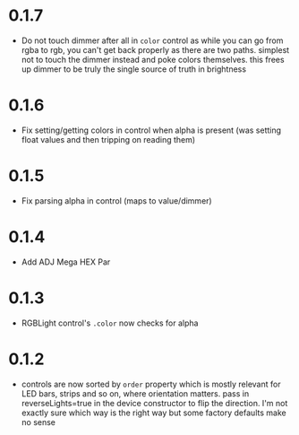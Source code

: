 # 0.1.7
* Do not touch dimmer after all in `color` control as 
  while you can go from rgba to rgb, you can't get back properly
  as there are two paths. simplest not to touch the dimmer 
  instead and poke colors themselves. this frees up dimmer to be
  truly the single source of truth in brightness

# 0.1.6
* Fix setting/getting colors in control when alpha is present
  (was setting float values and then tripping on reading them)

# 0.1.5
* Fix parsing alpha in control (maps to value/dimmer)

# 0.1.4
* Add ADJ Mega HEX Par

# 0.1.3
* RGBLight control's `.color` now checks for alpha

# 0.1.2
* controls are now sorted by `order` property which is mostly 
  relevant for LED bars, strips and so on, where orientation 
  matters. pass in reverseLights=true in the device constructor
  to flip the direction. I'm not exactly sure which way is the right
  way but some factory defaults make no sense
